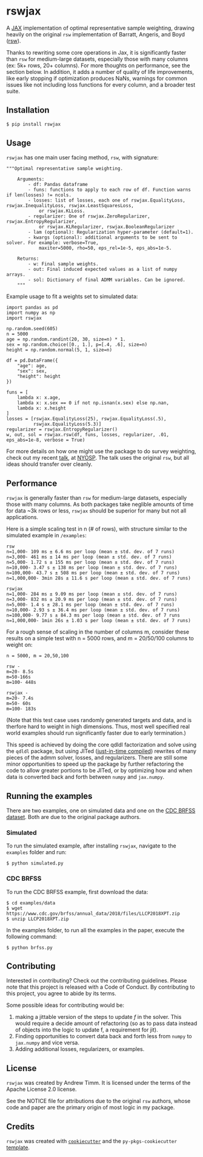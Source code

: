 # rswjax

A [JAX](https://github.com/google/jax) implementation of optimal representative sample weighting, drawing heavily on the original `rsw` implementation of Barratt, Angeris, and Boyd ([rsw](https://github.com/cvxgrp/rsw/tree/master)).

Thanks to rewriting some core operations in Jax, it is significantly faster than `rsw` for medium-large datasets, especially those with many columns (ex: 5k+ rows, 20+ columns). For more thoughts on performance, see the section below. In addition,
it adds a number of quality of life improvements, like early stopping if optimization produces NaNs, warnings for common issues like not including loss functions for every column, and a
broader test suite.

## Installation

```bash
$ pip install rswjax
```

## Usage
`rswjax` has one main user facing method, `rsw`, with signature:
```{python}
"""Optimal representative sample weighting.

    Arguments:
        - df: Pandas dataframe
        - funs: functions to apply to each row of df. Function warns if len(losses) != ncols.
        - losses: list of losses, each one of rswjax.EqualityLoss, rswjax.InequalityLoss, rswjax.LeastSquaresLoss,
            or rswjax.KLLoss.
        - regularizer: One of rswjax.ZeroRegularizer, rswjax.EntropyRegularizer,
            or rswjax.KLRegularizer, rswjax.BooleanRegularizer
        - lam (optional): Regularization hyper-parameter (default=1).
        - kwargs (optional): additional arguments to be sent to solver. For example: verbose=True,
            maxiter=5000, rho=50, eps_rel=1e-5, eps_abs=1e-5.

    Returns:
        - w: Final sample weights.
        - out: Final induced expected values as a list of numpy arrays.
        - sol: Dictionary of final ADMM variables. Can be ignored.
    """
```

Example usage to fit a weights set to simulated data:
```{python}
import pandas as pd
import numpy as np
import rswjax

np.random.seed(605)
n = 5000
age = np.random.randint(20, 30, size=n) * 1.
sex = np.random.choice([0., 1.], p=[.4, .6], size=n)
height = np.random.normal(5, 1, size=n)

df = pd.DataFrame({
    "age": age,
    "sex": sex,
    "height": height
})

funs = [
    lambda x: x.age,
    lambda x: x.sex == 0 if not np.isnan(x.sex) else np.nan,
    lambda x: x.height
]
losses = [rswjax.EqualityLoss(25), rswjax.EqualityLoss(.5),
          rswjax.EqualityLoss(5.3)]
regularizer = rswjax.EntropyRegularizer()
w, out, sol = rswjax.rsw(df, funs, losses, regularizer, .01, eps_abs=1e-8, verbose = True)
```

For more details on how one might use the package to do survey weighting, check out my recent [talk](https://andytimm.github.io/posts/NYSOPM_talk_regularized_raking/NYOSPM_talk.html), at [NYOSP](https://nyhackr.org/index.html). The talk uses the original `rsw`, but all ideas should transfer over cleanly.

## Performance

`rswjax` is generally faster than `rsw` for medium-large datasets, especially those with many columns. As both packages take neglible amounts of time for data ~3k rows or less,
`rswjax` should be superior for many but not all applications.

Here is a simple scaling test in n (# of rows), with structure similar to the simulated example in `/examples`:

```
rsw
n=1,000- 109 ms ± 6.6 ms per loop (mean ± std. dev. of 7 runs)
n=3,000- 461 ms ± 14 ms per loop (mean ± std. dev. of 7 runs)
n=5,000- 1.72 s ± 155 ms per loop (mean ± std. dev. of 7 runs)
n=10,000- 3.47 s ± 138 ms per loop (mean ± std. dev. of 7 runs)
n=100,000- 43.7 s ± 508 ms per loop (mean ± std. dev. of 7 runs)
n=1,000,000- 3min 28s ± 11.6 s per loop (mean ± std. dev. of 7 runs)

rswjax
n=1,000- 284 ms ± 9.09 ms per loop (mean ± std. dev. of 7 runs)
n=3,000- 832 ms ± 20.9 ms per loop (mean ± std. dev. of 7 runs)
n=5,000- 1.4 s ± 28.1 ms per loop (mean ± std. dev. of 7 runs)
n=10,000- 2.93 s ± 36.4 ms per loop (mean ± std. dev. of 7 runs)
n=100,000- 9.77 s ± 84.3 ms per loop (mean ± std. dev. of 7 runs
n=1,000,000- 1min 26s ± 1.03 s per loop (mean ± std. dev. of 7 runs)
```

For a rough sense of scaling in the number of columns m, consider these results on a simple test with n = 5000 rows, and m = 20/50/100 columns to weight on:

```
n = 5000, m = 20,50,100

rsw -
m=20- 8.5s
m=50-166s
m=100- 448s

rswjax -
m=20- 7.4s
m=50- 60s
m=100- 183s
```

(Note that this test case uses randomly generated targets and data, and is therfore hard to weight in high dimensions. Thus, most well specified real world examples
should run significantly faster due to early termination.)

This speed is achieved by doing the core qdldl factorization and solve using the `qdldl` package, but using JITed ([just-in-time compiled](https://github.com/google/jax?tab=readme-ov-file#compilation-with-jit)) rewrites of many pieces of the admm solver, losses, and regularizers. There are still some minor opportunities to speed up the package by further refactoring the code to allow greater portions to be JITed, or by optimizing how and when data is converted back and forth between `numpy` and `jax.numpy`.

## Running the examples

There are two examples, one on simulated data and one on the [CDC BRFSS dataset](https://stanford.edu/~boyd/papers/optimal_representative_sampling.html). Both are due to the original package authors.

### Simulated
To run the simulated example, after installing `rswjax`, navigate to the `examples` folder and run:
```
$ python simulated.py
```

### CDC BRFSS
To run the CDC BRFSS example, first download the data:
```
$ cd examples/data
$ wget https://www.cdc.gov/brfss/annual_data/2018/files/LLCP2018XPT.zip
$ unzip LLCP2018XPT.zip
```

In the examples folder, to run all the examples in the paper, execute the following command:
```
$ python brfss.py
```


## Contributing

Interested in contributing? Check out the contributing guidelines. Please note that this project is released with a Code of Conduct. By contributing to this project, you agree to abide by its terms.

Some possible ideas for contributing would be:
1. making a jittable version of the steps to update *f* in the solver. This would require a decide amount of refactoring (so as to pass data instead of objects into the logic to update f, a requirement for jit).
2. Finding opportunities to convert data back and forth less from  `numpy` to `jax.numpy` and vice versa.
3. Adding additional losses, regularizers, or examples.

## License

`rswjax` was created by Andrew Timm. It is licensed under the terms of the Apache License 2.0 license.

See the NOTICE file for attributions due to the original `rsw` authors, whose code and paper are the primary origin of most logic in my package.

## Credits

`rswjax` was created with [`cookiecutter`](https://cookiecutter.readthedocs.io/en/latest/) and the `py-pkgs-cookiecutter` [template](https://github.com/py-pkgs/py-pkgs-cookiecutter).
